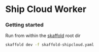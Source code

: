 # Ship Cloud Worker

### Getting started

Run from within the [skaffold](https://github.com/replicatedcom/skaffold) root dir

```sh
skaffold dev -f skaffold-shipcloud.yaml
```
